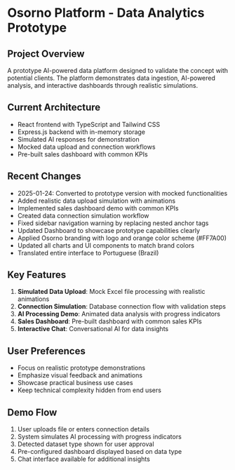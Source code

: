 # Osorno Platform - Data Analytics Prototype

## Project Overview
A prototype AI-powered data platform designed to validate the concept with potential clients. The platform demonstrates data ingestion, AI-powered analysis, and interactive dashboards through realistic simulations.

## Current Architecture
- React frontend with TypeScript and Tailwind CSS
- Express.js backend with in-memory storage
- Simulated AI responses for demonstration
- Mocked data upload and connection workflows
- Pre-built sales dashboard with common KPIs

## Recent Changes
- 2025-01-24: Converted to prototype version with mocked functionalities
- Added realistic data upload simulation with animations
- Implemented sales dashboard demo with common KPIs
- Created data connection simulation workflow
- Fixed sidebar navigation warning by replacing nested anchor tags
- Updated Dashboard to showcase prototype capabilities clearly
- Applied Osorno branding with logo and orange color scheme (#FF7A00)
- Updated all charts and UI components to match brand colors
- Translated entire interface to Portuguese (Brazil)

## Key Features
1. **Simulated Data Upload**: Mock Excel file processing with realistic animations
2. **Connection Simulation**: Database connection flow with validation steps
3. **AI Processing Demo**: Animated data analysis with progress indicators
4. **Sales Dashboard**: Pre-built dashboard with common sales KPIs
5. **Interactive Chat**: Conversational AI for data insights

## User Preferences
- Focus on realistic prototype demonstrations
- Emphasize visual feedback and animations
- Showcase practical business use cases
- Keep technical complexity hidden from end users

## Demo Flow
1. User uploads file or enters connection details
2. System simulates AI processing with progress indicators
3. Detected dataset type shown for user approval
4. Pre-configured dashboard displayed based on data type
5. Chat interface available for additional insights